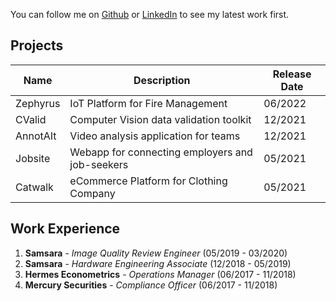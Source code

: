 You can follow me on [Github](https://github.com/CurtisDeCastro) or [LinkedIn](https://linkedin.com/in/curtis415) to see my latest work first.

## Projects

| Name | Description | Release Date |
| --- | --- | --- |
| Zephyrus | IoT Platform for Fire Management | 06/2022 |
| CValid | Computer Vision data validation toolkit | 12/2021 |
| AnnotAIt | Video analysis application for teams | 12/2021 |
| Jobsite | Webapp for connecting employers and job-seekers | 05/2021 |
| Catwalk | eCommerce Platform for Clothing Company | 05/2021 |

## Work Experience
1. **Samsara** - _Image Quality Review Engineer_ (05/2019 - 03/2020)
2. **Samsara** - _Hardware Engineering Associate_ (12/2018 - 05/2019)
3. **Hermes Econometrics** - _Operations Manager_ (06/2017 - 11/2018)
4. **Mercury Securities** - _Compliance Officer_ (06/2017 - 11/2018)

<!-- [Link](url) and ![Image](src) -->
